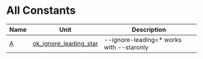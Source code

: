 # All Constants


| Name | Unit | Description |
|---|---|---|
| [A](ok_ignore_leading_star.md#A) | [ok_ignore_leading_star](ok_ignore_leading_star.md) | --ignore-leading=\* works with --staronly |
